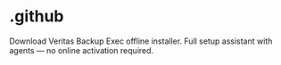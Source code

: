 # .github
Download Veritas Backup Exec offline installer. Full setup assistant with agents — no online activation required.

